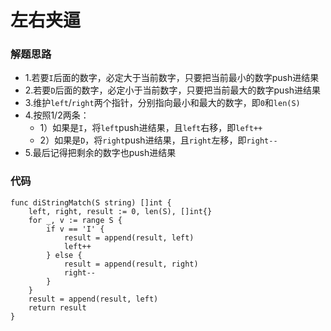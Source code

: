 # 左右夹逼
### 解题思路
* 1.若要``I``后面的数字，必定大于当前数字，只要把当前最小的数字push进结果
* 2.若要``D``后面的数字，必定小于当前数字，只要把当前最大的数字push进结果
* 3.维护``left``/``right``两个指针，分别指向最小和最大的数字，即``0``和``len(S)``
* 4.按照1/2两条：
    * 1）如果是``I``，将``left``push进结果，且``left``右移，即``left++``
    * 2）如果是``D``，将``right``push进结果，且``right``左移，即``right--``
* 5.最后记得把剩余的数字也push进结果
### 代码

```golang
func diStringMatch(S string) []int {
	left, right, result := 0, len(S), []int{}
	for _, v := range S {
		if v == 'I' {
			result = append(result, left)
			left++
		} else {
			result = append(result, right)
			right--
		}
	}
	result = append(result, left)
	return result
}
```